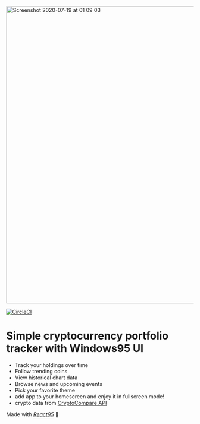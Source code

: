 <img width="800" alt="Screenshot 2020-07-19 at 01 09 03" src="https://user-images.githubusercontent.com/28541613/88466929-ab8f3f80-ced1-11ea-865e-969dcae73dd8.png">

[![CircleCI](https://circleci.com/gh/arturbien/coins/tree/master.svg?style=svg)](https://circleci.com/gh/arturbien/coins/tree/master)

# Simple cryptocurrency portfolio tracker with Windows95 UI

* Track your holdings over time
* Follow trending coins
* View historical chart data
* Browse news and upcoming events
* Pick your favorite theme
* add app to your homescreen and enjoy it in fullscreen mode!
* crypto data from [CryptoCompare API](https://min-api.cryptocompare.com/) 

Made with *[React95](https://github.com/react95-io/React95)* 💖
